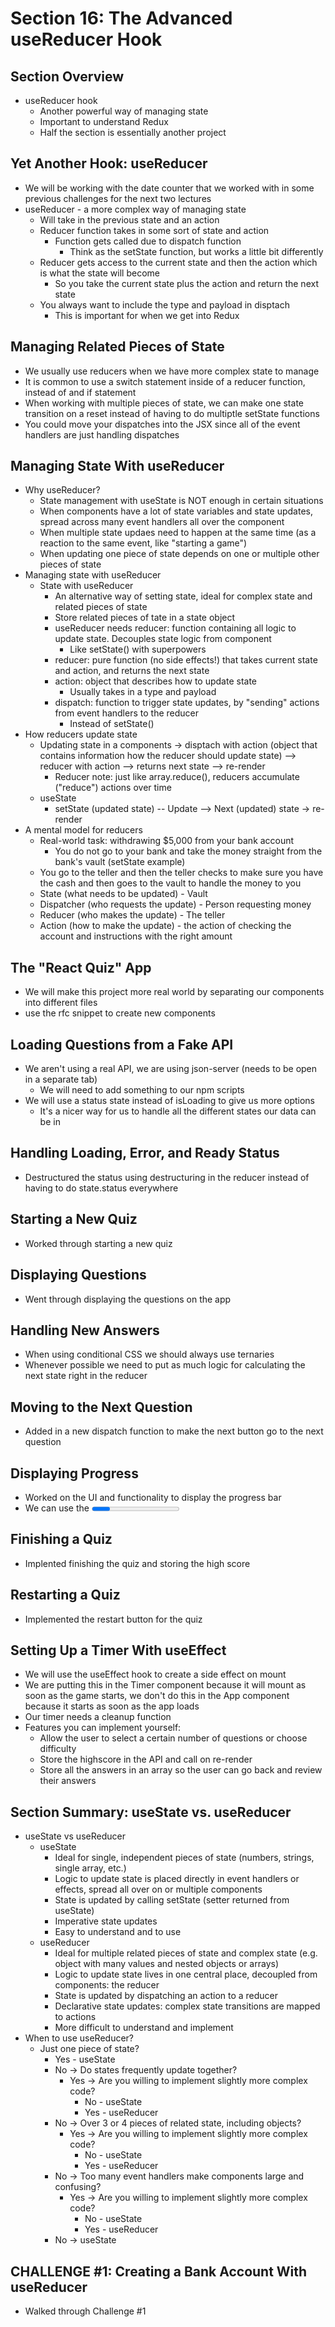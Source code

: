 # Section 16: The Advanced useReducer Hook

## Section Overview
- useReducer hook 
  - Another powerful way of managing state 
  - Important to understand Redux
  - Half the section is essentially another project 

## Yet Another Hook: useReducer
- We will be working with the date counter that we worked with in some previous challenges for the next two lectures 
- useReducer - a more complex way of managing state 
  - Will take in the previous state and an action 
  - Reducer function takes in some sort of state and action 
    - Function gets called due to dispatch function 
      - Think as the setState function, but works a little bit differently 
  - Reducer gets access to the current state and then the action which is what the state will become 
    - So you take the current state plus the action and return the next state 
  - You always want to include the type and payload in disptach 
    - This is important for when we get into Redux 

## Managing Related Pieces of State
- We usually use reducers when we have more complex state to manage 
- It is common to use a switch statement inside of a reducer function, instead of and if statement 
- When working with multiple pieces of state, we can make one state transition on a reset instead of having to do multiptle setState functions 
- You could move your dispatches into the JSX since all of the event handlers are just handling dispatches 

## Managing State With useReducer
- Why useReducer? 
  - State management with useState is NOT enough in certain situations 
  - When components have a lot of state variables and state updates, spread across many event handlers all over the component 
  - When multiple state updaes need to happen at the same time (as a reaction to the same event, like "starting a game")
  - When updating one piece of state depends on one or multiple other pieces of state 
- Managing state with useReducer 
  - State with useReducer 
    - An alternative way of setting state, ideal for complex state and related pieces of state 
    - Store related pieces of tate in a state object 
    - useReducer needs reducer: function containing all logic to update state. Decouples state logic from component 
      - Like setState() with superpowers 
    - reducer: pure function (no side effects!) that takes current state and action, and returns the next state 
    - action: object that describes how to update state 
      - Usually takes in a type and payload 
    - dispatch: function to trigger state updates, by "sending" actions from event handlers to the reducer
      - Instead of setState()
- How reducers update state 
  - Updating state in a components -> disptach with action (object that contains information how the reducer should update state) --> reducer with action --> returns next state --> re-render 
    - Reducer note: just like array.reduce(), reducers accumulate ("reduce") actions over time 
  - useState 
    - setState (updated state) -- Update --> Next (updated) state -> re-render 
- A mental model for reducers 
  - Real-world task: withdrawing $5,000 from your bank account 
    - You do not go to your bank and take the money straight from the bank's vault (setState example)
  - You go to the teller and then the teller checks to make sure you have the cash and then goes to the vault to handle the money to you 
  - State (what needs to be updated) - Vault 
  - Dispatcher (who requests the update) - Person requesting money 
  - Reducer (who makes the update) - The teller 
  - Action (how to make the update) - the action of checking the account and instructions with the right amount 

## The "React Quiz" App
- We will make this project more real world by separating our components into different files 
- use the rfc snippet to create new components 

## Loading Questions from a Fake API
- We aren't using a real API, we are using json-server (needs to be open in a separate tab)
  - We will need to add something to our npm scripts 
- We will use a status state instead of isLoading to give us more options
  - It's a nicer way for us to handle all the different states our data can be in 

## Handling Loading, Error, and Ready Status
- Destructured the status using destructuring in the reducer instead of having to do state.status everywhere 

## Starting a New Quiz
- Worked through starting a new quiz 

## Displaying Questions
- Went through displaying the questions on the app 

## Handling New Answers
- When using conditional CSS we should always use ternaries 
- Whenever possible we need to put as much logic for calculating the next state right in the reducer 

## Moving to the Next Question
- Added in a new dispatch function to make the next button go to the next question 

## Displaying Progress
- Worked on the UI and functionality to display the progress bar 
- We can use the <progress /> element in react to create a progress bar 

## Finishing a Quiz
- Implented finishing the quiz and storing the high score 

## Restarting a Quiz
- Implemented the restart button for the quiz 

## Setting Up a Timer With useEffect
- We will use the useEffect hook to create a side effect on mount 
- We are putting this in the Timer component because it will mount as soon as the game starts, we don't do this in the App component because it starts as soon as the app loads 
- Our timer needs a cleanup function
- Features you can implement yourself: 
  - Allow the user to select a certain number of questions or choose difficulty 
  - Store the highscore in the API and call on re-render 
  - Store all the answers in an array so the user can go back and review their answers  

## Section Summary: useState vs. useReducer
- useState vs useReducer 
  - useState 
    - Ideal for single, independent pieces of state (numbers, strings, single array, etc.)
    - Logic to update state is placed directly in event handlers or effects, spread all over on or multiple components 
    - State is updated by calling setState (setter returned from useState)
    - Imperative state updates 
    - Easy to understand and to use 
  - useReducer 
    - Ideal for multiple related pieces of state and complex state (e.g. object with many values and nested objects or arrays)
    - Logic to update state lives in one central place, decoupled from components: the reducer 
    - State is updated by dispatching an action to a reducer 
    - Declarative state updates: complex state transitions are mapped to actions 
    - More difficult to understand and implement 
- When to use useReducer?
  - Just one piece of state?
    - Yes - useState
    - No -> Do states frequently update together?
      - Yes -> Are you willing to implement slightly more complex code?
        - No - useState 
        - Yes - useReducer 
    - No -> Over 3 or 4 pieces of related state, including objects?
      - Yes ->  Are you willing to implement slightly more complex code?
        - No - useState 
        - Yes - useReducer 
    - No -> Too many event handlers make components large and confusing?
      - Yes ->  Are you willing to implement slightly more complex code?
        - No - useState 
        - Yes - useReducer 
    - No -> useState

## CHALLENGE #1: Creating a Bank Account With useReducer
- Walked through Challenge #1